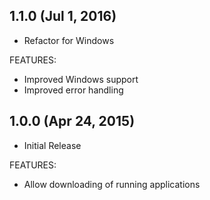 ## 1.1.0 (Jul 1, 2016)

 * Refactor for Windows

FEATURES:

 * Improved Windows support
 * Improved error handling

## 1.0.0 (Apr 24, 2015)

 * Initial Release

FEATURES:

 * Allow downloading of running applications
